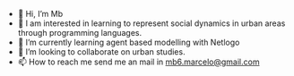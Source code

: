 - 👋 Hi, I’m Mb
- 👀 I am interested in learning to represent social dynamics in urban areas through programming languages.
- 🌱 I’m currently learning agent based modelling with Netlogo
- 💞️ I’m looking to collaborate on urban studies.
- 📫 How to reach me send me an mail in mb6.marcelo@gmail.com

<!---
miby96/miby96 is a ✨ special ✨ repository because its `README.md` (this file) appears on your GitHub profile.
You can click the Preview link to take a look at your changes.
--->
